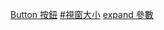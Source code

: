 
[Button 按鈕](https://steam.oxxostudio.tw/category/python/tkinter/button.html)
[#視窗大小]()
[expand 參數](https://steam.oxxostudio.tw/category/python/tkinter/pack.html#a5)

[]()
[]()
[]()
[]()